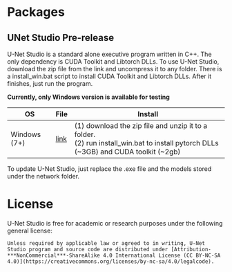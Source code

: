 
# Packages

## UNet Studio Pre-release

U-Net Studio is a standard alone executive program written in C++. The only dependency is CUDA Toolkit and Libtorch DLLs. To use U-Net Studio, download the zip file from the link and uncompress it to any folder. There is a install_win.bat script to install CUDA Toolkit and Libtorch DLLs. After it finishes, just run the program.

**Currently, only Windows version is available for testing**

| OS      | File     | Install      |
|---------|----------|-----------|
|  Windows (7+)  |  [link](https://www.dropbox.com/s/ojvkei8tvgrtz9j/unet_studio_win.zip?dl=1) | (1) download the zip file and unzip it to a folder. <br> (2) run install_win.bat to install pytorch DLLs (~3GB) and CUDA toolkit (~2gb)|

To update U-Net Studio, just replace the .exe file and the models stored under the network folder.

# License

U-Net Studio is free for academic or research purposes under the following general license:

```
Unless required by applicable law or agreed to in writing, U-Net Studio program and source code are distributed under [Attribution-***NonCommercial***-ShareAlike 4.0 International License (CC BY-NC-SA 4.0)](https://creativecommons.org/licenses/by-nc-sa/4.0/legalcode). 
```
